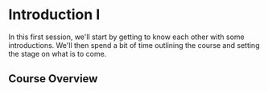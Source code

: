 # Introduction I

In this first session, we'll start by getting to know each other with some introductions. We'll then spend a bit of time outlining the course and setting the stage on what is to come.

## Course Overview
